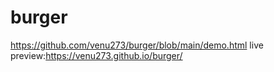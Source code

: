 # burger
https://github.com/venu273/burger/blob/main/demo.html
live preview:https://venu273.github.io/burger/


